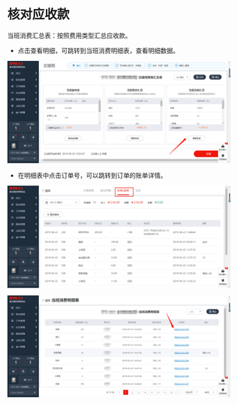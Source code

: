 # 核对应收款

当班消费汇总表：按照费用类型汇总应收款。

* 点击查看明细，可跳转到当班消费明细表，查看明细数据。

![](../../../.gitbook/assets/image%20%28512%29.png)

* 在明细表中点击订单号，可以跳转到订单的账单详情。

![](../../../.gitbook/assets/image%20%28464%29.png)

![](../../../.gitbook/assets/image%20%281%29.png)



